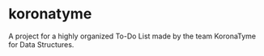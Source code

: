 # koronatyme
A project for a highly organized To-Do List made by the team KoronaTyme for Data Structures.
